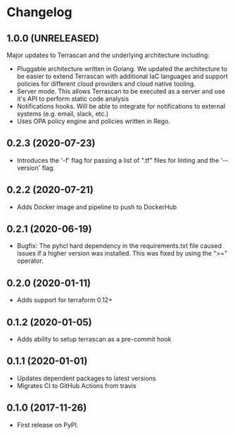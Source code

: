 # Changelog

## 1.0.0 (UNRELEASED)
Major updates to Terrascan and the underlying architecture including:
* Pluggable architecture written in Golang. We updated the architecture to be easier to extend Terrascan with additional IaC languages and support policies for different cloud providers and cloud native tooling.
* Server mode. This allows Terrascan to be executed as a server and use it's API to perform static code analysis
* Notifications hooks. Will be able to integrate for notifications to external systems (e.g. email, slack, etc.)
* Uses OPA policy engine and policies written in Rego.

## 0.2.3 (2020-07-23)
* Introduces the '-f' flag for passing a list of ".tf" files for linting and the '--version' flag.

## 0.2.2 (2020-07-21)
* Adds Docker image and pipeline to push to DockerHub

## 0.2.1 (2020-06-19)
* Bugfix: The pyhcl hard dependency in the requirements.txt file caused issues if a higher version was installed. This was fixed by using the ">=" operator.

## 0.2.0 (2020-01-11)
* Adds support for terraform 0.12+

## 0.1.2 (2020-01-05)
* Adds ability to setup terrascan as a pre-commit hook

## 0.1.1 (2020-01-01)
* Updates dependent packages to latest versions
* Migrates CI to GitHub Actions from travis

## 0.1.0 (2017-11-26)
* First release on PyPI.
